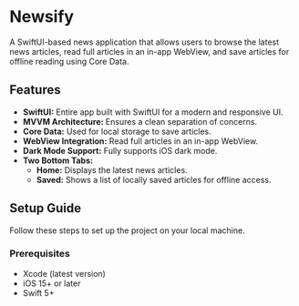 # Newsify

A SwiftUI-based news application that allows users to browse the latest news articles, read full articles in an in-app WebView, and save articles for offline reading using Core Data.

## Features

- **SwiftUI:** Entire app built with SwiftUI for a modern and responsive UI.
-  **MVVM Architecture:** Ensures a clean separation of concerns.
- **Core Data:** Used for local storage to save articles.
- **WebView Integration:** Read full articles in an in-app WebView.
- **Dark Mode Support:** Fully supports iOS dark mode.
- **Two Bottom Tabs:**
  - **Home:** Displays the latest news articles.
  - **Saved:** Shows a list of locally saved articles for offline access.

## Setup Guide

Follow these steps to set up the project on your local machine.

### Prerequisites

- Xcode (latest version)
- iOS 15+ or later
- Swift 5+
